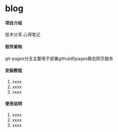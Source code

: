 # blog

#### 项目介绍
技术分享,心得笔记

#### 软件架构
git-pages分支主要用于部署github的pages静态网页服务


#### 安装教程

1. xxxx
2. xxxx
3. xxxx

#### 使用说明

1. xxxx
2. xxxx
3. xxxx
